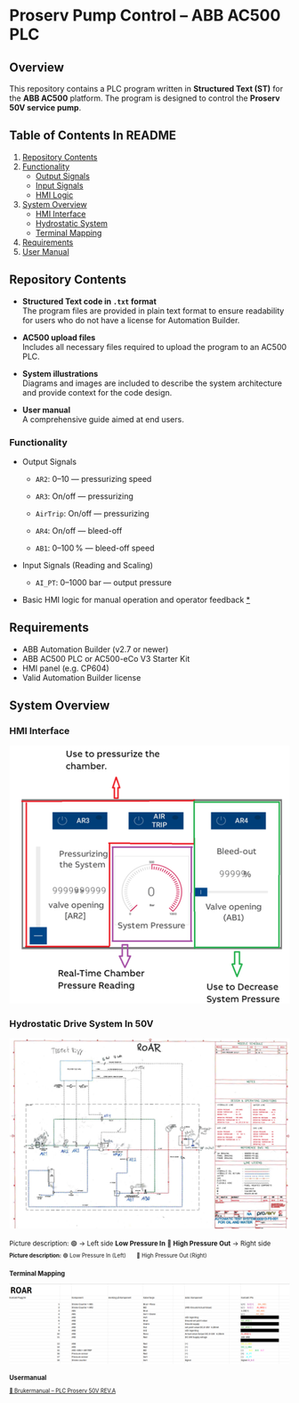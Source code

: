 
# Proserv Pump Control – ABB AC500 PLC

## Overview

This repository contains a PLC program written in **Structured Text (ST)** for the **ABB AC500** platform. The program is designed to control the **Proserv 50V service pump**.

##  Table of Contents In README

1. [Repository Contents](#repository-contents)  
2. [Functionality](#functionality)  
   - [Output Signals](#output-signals)  
   - [Input Signals](#input-signals)  
   - [HMI Logic](#hmi-logic)  
3. [System Overview](#system-overview)  
   - [HMI Interface](#hmi-interface)  
   - [Hydrostatic System](#hydrostatic-system)  
   - [Terminal Mapping](#terminal-mapping)  
4. [Requirements](#requirements)  
5. [User Manual](#user-manual)  
  


## Repository Contents

- **Structured Text code in `.txt` format**  
  The program files are provided in plain text format to ensure readability for users who do not have a license for Automation Builder.

- **AC500 upload files**  
  Includes all necessary files required to upload the program to an AC500 PLC.

- **System illustrations**  
  Diagrams and images are included to describe the system architecture and provide context for the code design.

- **User manual**  
  A comprehensive guide aimed at end users.

### Functionality
- Output Signals
  - `AR2`: 0–10 — pressurizing speed 
  - `AR3`: On/off — pressurizing
  - `AirTrip`: On/off — pressurizing
    
  - `AR4`: On/off — bleed-off  
  - `AB1`: 0–100 % — bleed-off speed  
  
- Input Signals (Reading and Scaling) 
  - `AI_PT`: 0–1000 bar — output pressure 

- Basic HMI logic for manual operation and operator feedback [*](#hmi-interface)


## Requirements
- ABB Automation Builder (v2.7 or newer)
- ABB AC500 PLC or AC500-eCo V3 Starter Kit
- HMI panel (e.g. CP604)
- Valid Automation Builder license

## System Overview
### HMI Interface
![HMIm](images/HMI%20Interface.png)

### Hydrostatic Drive System In 50V
![Hydrostatic System](images/Hydraulic-Mechanical%20Overview.png)

<small> Picture description: 🟢 → Left side  **Low Pressure In**                                  🔴 **High Pressure Out** → Right side <small>
**Picture description:** 🟢 Low Pressure In (Left)  🔴 High Pressure Out (Right)

### Terminal Mapping
![Terminal Mapping](images/Input%20channels%20and%20terminal%20numbers.png)

### Usermanual
[📘 Brukermanual – PLC Proserv 50V REV.A](Usermanual%20PLC%20proserv%2050V%20REV.A%20.pdf)

